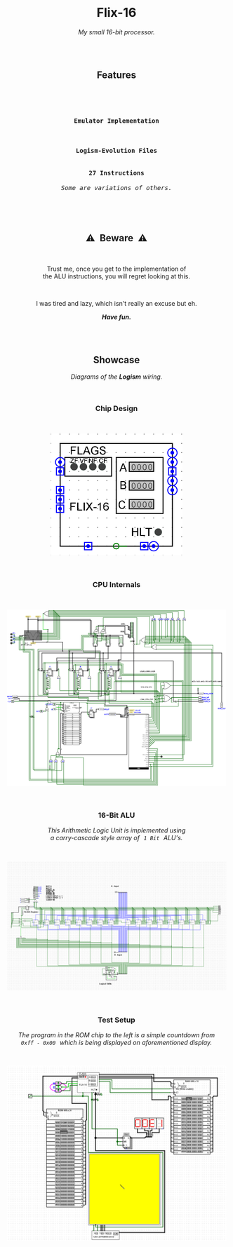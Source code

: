 
<br>

<div align = center>

# Flix-16

*My small 16-bit processor.*

<br>
<br>

## Features

<br>

<kbd> <br><br> **Emulator Implementation** <br><br> </kbd>   
<kbd> <br><br> **Logism-Evolution Files** <br><br> </kbd>   
<kbd> <br> **27 Instructions** <br><br> *Some are variations of others.* <br> </kbd>

<br>
<br>

## ⚠  Beware  ⚠

<br>

Trust me, once you get to the implementation of <br>
the ALU instructions, you will regret looking at this.

<br>

I was tired and lazy, which isn't really an excuse but eh.

***Have fun.***

<br>
<br>

## Showcase

*Diagrams of the **Logism** wiring.*

<br>

### Chip Design

<br>

<img
    src = 'Assets/Chip.png'
    width = 300
/>

<br>

### CPU Internals

<br>

<img
    src = 'Assets/Wiring.png'
    width = 500
/>

<br>

### 16-Bit ALU

*This Arithmetic Logic Unit is implemented using* <br>
*a carry-cascade style array of  `1 Bit`  ALU's.*

<br>

<img
    src = 'Assets/ALU.png'
    width = 500
/>

<br>

### Test Setup

*The program in the ROM chip to the left is a simple countdown from <br>
`0xff - 0x00`  which is being displayed on aforementioned display.*

<br>

<img
    src = 'Assets/Build.png'
    width = 500
/>

</div>

<br>


<!----------------------------------------------------------------------------->


